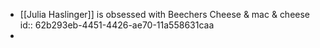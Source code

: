 - [[Julia Haslinger]] is obsessed with Beechers Cheese & mac & cheese
  id:: 62b293eb-4451-4426-ae70-11a558631caa
-